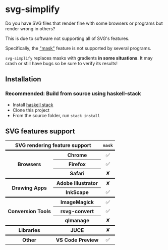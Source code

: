 # svg-simplify

Do you have SVG files that render fine with some browsers or programs but render wrong in others?

This is due to software not supporting all of SVG's features.

Specifically, the ["mask"](https://developer.mozilla.org/en-US/docs/Web/SVG/Element/mask) feature is not supported by several programs.

`svg-simplify` replaces masks with gradients **in some situations**. It may crash or still have bugs so be sure to verify its results!

## Installation

### Recommended: Build from source using haskell-stack

* Install [haskell stack](http://docs.haskellstack.org/en/stable/README/)
* Clone this project
* From the source folder, run `stack install`

## SVG features support

<table>
  <style>
    td { text-align: center; }
  </style>
  <thead>
    <tr>
      <th colspan=2>
        SVG rendering feature support
      </th>
      <th style="font-family: monospace; text-align: center">
        mask
      </th>
    </tr>
  </thead>
  <tbody>
    <tr style="border-top: solid">
      <th rowspan=3>
        Browsers
      </th>
      <th> Chrome </th>
      <td> &#9989; </td>
    </tr>
    <tr>
      <th> Firefox </th>
      <td> &#9989; </td>
    </tr>
    <tr>
      <th> Safari </th>
      <td> &#10008; </td>
    </tr>
    <tr style="border-top: solid">
      <th rowspan=2>
        Drawing Apps
      </th>
      <th> Adobe Illustrator </th>
      <td> &#10008; </td>
    </tr>
    <tr>
      <th> InkScape </th>
      <td> &#9989; </td>
    </tr>
    <tr style="border-top: solid">
      <th rowspan=3>
        Conversion Tools
      </th>
      <th> ImageMagick </th>
      <td> &#9989; </td>
    </tr>
    <tr>
      <th> rsvg-convert </th>
      <td> &#9989; </td>
    </tr>
    <tr>
      <th> qlmanage </th>
      <td> &#10008; </td>
    </tr>
    <tr style="border-top: solid">
      <th> Libraries </th>
      <th> JUCE </th>
      <td> &#10008; </td>
    </tr>
    <tr style="border-top: solid">
      <th> Other </th>
      <th> VS Code Preview </th>
      <td> &#9989; </td>
    </tr>
  </tbody>
</tr>
</table>

